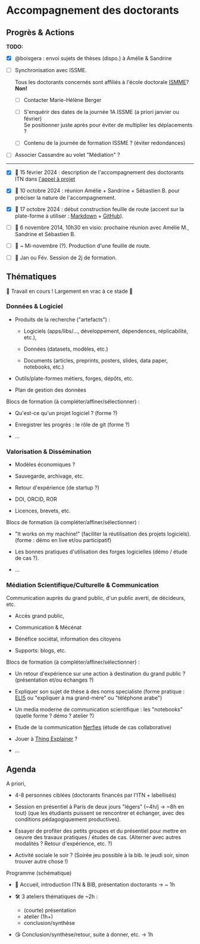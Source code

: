 Accompagnement des doctorants
================================================================================


Progrès & Actions
--------------------------------------------------------------------------------

**TODO:**

  - [x] @boisgera : envoi sujets de thèses (dispo.) à Amélie & Sandrine

  - [ ] Synchronisation avec ISSME. 
  
    Tous les doctorants concernés sont affiliés à l'école doctorale [ISMME]? **Non!**

      - [ ] Contacter Marie-Hélène Berger

      - [ ] S'enquérir des dates de la journée 1A ISSME (a priori janvier ou février)  
        Se positionner juste après pour éviter de multiplier les déplacements ?

      - [ ] Contenu de la journée de formation ISSME ? (éviter redondances)
       
  - [ ] Associer Cassandre au volet "Médiation" ? 

-----

  - [x] 📅 15 février 2024 : description de l'accompagnement des doctorants
    ITN dans [l'appel à projet](https://itn.dev/actualites/contrats-doctoraux-2024/)

  - [x] 📅 10 octobre 2024 : réunion Amélie + Sandrine + Sébastien B. pour 
    préciser la nature de l'accompagnement.

  - [x] 📅 17 octobre 2024 : début construction feuille de route
    (accent sur la plate-forme à utiliser : [Markdown] + [GitHub]).

  - [ ] 📅 6 novembre 2014, 10h30 en visio: prochaine réunion avec Amélie M., Sandrine et Sébastien B.

  - [ ] 📅 ~ Mi-novembre (?). Production d'une feuille de route.

  - [ ] 📅 Jan ou Fév. Session de 2j de formation.


[StackEdit]: https://stackedit.io/
[Markdown]: https://commonmark.org/
[GitHub]: https://github.com/
[ISMME]: https://appliweb.dgri.education.fr/annuaire/DescEd.jsp?desc=621&prov=GeoEntite


Thématiques
--------------------------------------------------------------------------------

🚧 Travail en cours ! Largement en vrac à ce stade 🚧

### Données & Logiciel

  - Produits de la recherche ("artefacts") : 
  
    - Logiciels (apps/libs/..., développement, dépendences, réplicabilité, etc.), 
    
    - Données (datasets, modèles, etc.) 
    
    - Documents (articles, preprints, posters, slides, data paper, notebooks, etc.)

  - Outils/plate-formes métiers, forges, dépôts, etc.

  - Plan de gestion des données

Blocs de formation (à compléter/affiner/sélectionner) :

  - Qu'est-ce qu'un projet logiciel ? (forme ?)

  - Enregistrer les progrès : le rôle de git (forme ?)

  - ...

### Valorisation & Dissémination

  - Modèles économiques ?

  - Sauvegarde, archivage, etc.

  - Retour d'expérience (de startup ?)

  - DOI, ORCID, ROR

  - Licences, brevets, etc.

Blocs de formation (à compléter/affiner/sélectionner) :

  - "It works on my machine!" (faciliter la réutilisation des projets logiciels). (forme : démo en live et/ou participatif)

  - Les bonnes pratiques d'utilisation des forges logicielles (démo / étude de cas ?).

  - ...

### Médiation Scientifique/Culturelle & Communication

Communication auprès du grand public, d'un public averti, de décideurs, etc.

  - Accès grand public,

  - Communication & Mécénat

  - Bénéfice sociétal, information des citoyens

  - Supports: blogs, etc.

Blocs de formation (à compléter/affiner/sélectionner) :

  - Un retour d'expérience sur une action à destination du grand public ? (présentation et/ou échanges ?)

  - Expliquer son sujet de thèse à des noms specialiste (forme pratique : [ELI5](https://en.wiktionary.org/wiki/ELI5) ou "expliquer à ma grand-mère" ou "téléphone arabe")

  - Un media moderne de communication scientifique : les "notebooks" (quelle forme ? démo ? atelier ?)

  - Etude de la communication [Nerfies](https://nerfies.github.io/) (étude de cas collaborative)

  - Jouer à [Thing Explainer](https://en.wikipedia.org/wiki/Thing_Explainer) ? 

  - ...


Agenda
--------------------------------------------------------------------------------

A priori,

  - 4-8 personnes ciblées (doctorants financés par l'ITN + labellisés)

  - Session en présentiel à Paris de deux jours "légers" (~4h/j -> ~8h en tout) 
    (que les étudiants puissent se rencontrer et échanger, avec des conditions 
    pédagogiquement productives). 

  - Essayer de profiter des petits groupes et du présentiel pour mettre en 
    oeuvre des travaux pratiques / études de cas. (Alterner avec autres
    modalités ? Retour d'expérience, etc. ?)

  - Activité sociale le soir ? (Soirée jeu possible à la bib. le jeudi soir,
    sinon trouver autre chose !)


Programme (schématique)

  - 👋 Accueil, introduction ITN & BIB, présentation doctorants -> ~ 1h

  - 🛠️ 3 ateliers thématiques de ~2h :
    
      - (courte) présentation 
      - atelier (1h+) 
      - conclusion/synthèse

  - 😘 Conclusion/synthèse/retour, suite à donner, etc. -> 1h
